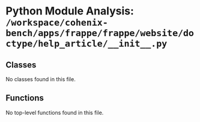 # Python Module Analysis: `/workspace/cohenix-bench/apps/frappe/frappe/website/doctype/help_article/__init__.py`

## Classes

No classes found in this file.


## Functions

No top-level functions found in this file.

